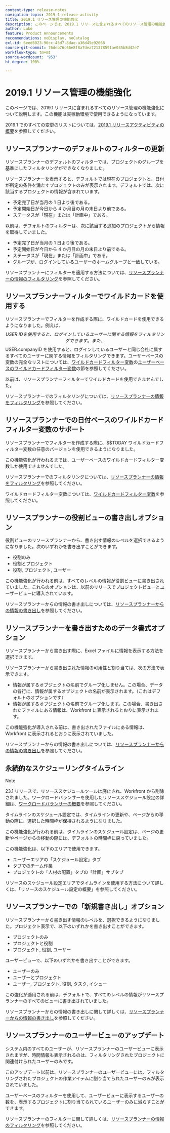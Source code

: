 ```yaml
---
content-type: release-notes
navigation-topic: 2019-1-release-activity
title: 2019.1 リソース管理の機能強化
description: このページでは、2019.1 リリースに含まれるすべてのリソース管理の機能強化について説明します。この機能は実稼動環境で使用できるようになっています。
author: Luke
feature: Product Announcements
recommendations: noDisplay, noCatalog
exl-id: 6eed6023-96cc-45d7-8dae-a36d45e92068
source-git-commit: 76deb76c66e8f8a7dea721378591ae035b8d42e7
workflow-type: tm+mt
source-wordcount: '953'
ht-degree: 100%

---
```


# 2019.1 リソース管理の機能強化

このページでは、2019.1 リリースに含まれるすべてのリソース管理の機能強化について説明します。この機能は実稼動環境で使用できるようになっています。

2019.1 でのすべての変更のリストについては、[2019.1 リリースアクティビティの概要](../../../../product-announcements/product-releases/quarterly-release-archive/2019.1-release-activity/2019.1-release-activity-overview.md)を参照してください。

## リソースプランナーのデフォルトのフィルターの更新

リソースプランナーのデフォルトのフィルターでは、プロジェクトのグループを基準にしたフィルタリングができなくなりました。

リソースプランナーを表示すると、デフォルトでは現在のプロジェクトと、日付が所定の条件を満たすプロジェクトのみが表示されます。デフォルトでは、次に該当するプロジェクトの情報が含まれています。

* 予定完了日が当月の 1 日より後である。
* 予定開始日が今日から 4 か月目の月の末日より前である。
* ステータスが「現在」または「計画中」である。

以前は、デフォルトのフィルターは、次に該当する追加のプロジェクトから情報を取得していました。

* 予定完了日が当月の 1 日より後である。
* 予定開始日が今日から 4 か月目の月の末日より前である。
* ステータスが「現在」または「計画中」である。
* グループが、ログインしているユーザーのホームグループと一致している。

リソースプランナーにフィルターを適用する方法については、[リソースプランナーの情報のフィルタリング](../../../../resource-mgmt/resource-planning/filter-resource-planner.md)を参照してください。

## リソースプランナーフィルターでワイルドカードを使用する

リソースプランナーでフィルターを作成する際に、ワイルドカードを使用できるようになりました。例えば、$$USER.ID を使用すると、ログインしているユーザーに関する情報をフィルタリングできます。また、$$USER.companyID を使用すると、ログインしているユーザーと同じ会社に属するすべてのユーザーに関する情報をフィルタリングできます。ユーザーベースの変数の完全なリストについては、[ワイルドカードフィルター変数](../../../../reports-and-dashboards/reports/reporting-elements/understand-wildcard-filter-variables.md)の[ユーザーベースのワイルドカードフィルター変数](../../../../reports-and-dashboards/reports/reporting-elements/understand-wildcard-filter-variables.md#user-based-variables)の節を参照してください。

以前は、リソースプランナーフィルターでワイルドカードを使用できませんでした。

リソースプランナーでのフィルタリングについては、[リソースプランナーの情報をフィルタリング](../../../../resource-mgmt/resource-planning/filter-resource-planner.md)を参照してください。

<!--
<iframe class="mt-media" src="assets/290697527?title=0&byline=0&portrait=0" width="640px" height="360px" frameborder="0" allowfullscreen></iframe>
-->

## リソースプランナーでの日付ベースのワイルドカードフィルター変数のサポート

リソースプランナーでフィルターを作成する際に、$$TODAY ワイルドカードフィルター変数の任意のバージョンを使用できるようになりました。

この機能強化が行われるまでは、ユーザーベースのワイルドカードフィルター変数しか使用できませんでした。

リソースプランナーでのフィルタリングについては、[リソースプランナーの情報をフィルタリング](../../../../resource-mgmt/resource-planning/filter-resource-planner.md)を参照してください。

ワイルドカードフィルター変数については、[ワイルドカードフィルター変数](../../../../reports-and-dashboards/reports/reporting-elements/understand-wildcard-filter-variables.md)を参照してください。

## リソースプランナーの役割ビューの書き出しオプション

役割ビューのリソースプランナーから、書き出す情報のレベルを選択できるようになりました。次のいずれかを書き出すことができます。

* 役割のみ
* 役割とプロジェクト
* 役割, プロジェクト, ユーザー

この機能強化が行われる前は、すべてのレベルの情報が役割ビューに書き出されていました。これらのオプションは、以前のリリースでプロジェクトビューとユーザービューに導入されています。

リソースプランナーからの情報の書き出しについては、[リソースプランナーからの情報の書き出し](../../../../resource-mgmt/resource-planning/export-resource-planner.md)を参照してください。

## リソースプランナーを書き出すためのデータ書式オプション

リソースプランナーから書き出す際に、Excel ファイルに情報を表示する方法を選択できます。

リソースプランナーから書き出された情報の可用性と割り当ては、次の方法で表示できます。

* 情報が属するオブジェクトの名前でグループ化しません。この場合、データの各行に、情報が属するオブジェクトの名前が表示されます。（これはデフォルトのオプションです）
* 情報が属するオブジェクトの名前でグループ化します。この場合、書き出されたファイルにある情報は、Workfront に表示されるとおりに表示されます。

この機能強化が導入される前は、書き出されたファイルにある情報は、Workfront に表示されるとおりに表示されていました。

リソースプランナーからの情報の書き出しについては、[リソースプランナーからの情報の書き出し](../../../../resource-mgmt/resource-planning/export-resource-planner.md)を参照してください。

## 永続的なスケジューリングタイムライン

>[!NOTE]
>
>23.1 リリースで、リソーススケジュールツールは廃止され、Workfront から削除されました。ワークロードバランサーを使用したリソーススケジュール設定の詳細は、[ワークロードバランサーの概要](../../../../resource-mgmt/workload-balancer/overview-workload-balancer.md)を参照してください。

タイムラインのスケジュール設定では、タイムラインの更新や、ページからの移動の際に、選択した時間枠が保持されるようになりました。

この機能強化が行われる前は、タイムラインのスケジュール設定は、ページの更新やページからの移動の際には、デフォルトの時間枠に戻っていました。

この機能強化は、以下のエリアで使用できます。

* ユーザーエリアの「スケジュール設定」タブ
* タブでのチーム作業
* プロジェクトの「人材の配置」タブの「計画」サブタブ

リソースのスケジュール設定エリアでタイムラインを使用する方法について詳しくは、「リソースのスケジュール設定の概要」を参照してください。

## リソースプランナーでの「新規書き出し」オプション

リソースプランナーから書き出す情報のレベルを、選択できるようになりました。プロジェクト表示で、以下のいずれかを書き出すことができます。

* プロジェクトのみ
* プロジェクトと役割
* プロジェクト, 役割, ユーザー

ユーザービューで、以下のいずれかを書き出すことができます。

* ユーザーのみ
* ユーザーとプロジェクト
* ユーザー, プロジェクト, 役割, タスク, イシュー

この強化が適用される前は、デフォルトで、すべてのレベルの情報がリソースプランナーのすべてのビューに書き出されていました。

リソースプランナーからの情報の書き出しに関して詳しくは、[リソースプランナーからの情報の書き出し](../../../../resource-mgmt/resource-planning/export-resource-planner.md)を参照してください。

## リソースプランナーのユーザービューのアップデート

システム内のすべてのユーザーが、リソースプランナーのユーザービューに表示されますが、時間情報も表示されるのは、フィルタリングされたプロジェクトに関連付けられたユーザーのみです。

このアップデート以前は、リソースプランナーのユーザービューには、フィルタリングされたプロジェクトの作業アイテムに割り当てられたユーザーのみが表示されていました。

ユーザーベースのフィルターを使用して、ユーザービューに表示するユーザーの数を、表示するプロジェクトに割り当てられているユーザーのみに減らすことができます。

リソースプランナーのフィルターに関して詳しくは、[リソースプランナーの情報のフィルタリング](../../../../resource-mgmt/resource-planning/filter-resource-planner.md)を参照してください。
